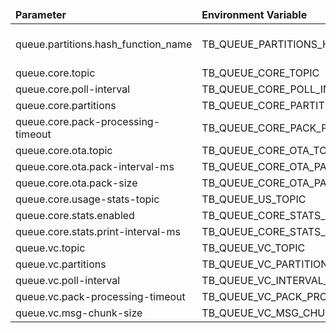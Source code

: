 <table>
  <thead>
      <tr>
          <td style="width: 25%"><b>Parameter</b></td><td style="width: 30%"><b>Environment Variable</b></td><td style="width: 15%"><b>Default Value</b></td><td style="width: 30%"><b>Description</b></td>
      </tr>
  </thead>
  <tbody>
      <tr>
          <td>queue.partitions.hash_function_name</td>
          <td>TB_QUEUE_PARTITIONS_HASH_FUNCTION_NAME</td>
          <td>murmur3_128</td>
          <td>murmur3_32, murmur3_128 or sha256</td>
      </tr>
      <tr>
          <td>queue.core.topic</td>
          <td>TB_QUEUE_CORE_TOPIC</td>
          <td>tb_core</td>
          <td></td>
      </tr>
      <tr>
          <td>queue.core.poll-interval</td>
          <td>TB_QUEUE_CORE_POLL_INTERVAL_MS</td>
          <td>25</td>
          <td></td>
      </tr>
      <tr>
          <td>queue.core.partitions</td>
          <td>TB_QUEUE_CORE_PARTITIONS</td>
          <td>10</td>
          <td></td>
      </tr>
      <tr>
          <td>queue.core.pack-processing-timeout</td>
          <td>TB_QUEUE_CORE_PACK_PROCESSING_TIMEOUT_MS</td>
          <td>2000</td>
          <td></td>
      </tr>
      <tr>
          <td>queue.core.ota.topic</td>
          <td>TB_QUEUE_CORE_OTA_TOPIC</td>
          <td>tb_ota_package</td>
          <td></td>
      </tr>
      <tr>
          <td>queue.core.ota.pack-interval-ms</td>
          <td>TB_QUEUE_CORE_OTA_PACK_INTERVAL_MS</td>
          <td>60000</td>
          <td></td>
      </tr>
      <tr>
          <td>queue.core.ota.pack-size</td>
          <td>TB_QUEUE_CORE_OTA_PACK_SIZE</td>
          <td>100</td>
          <td></td>
      </tr>
      <tr>
          <td>queue.core.usage-stats-topic</td>
          <td>TB_QUEUE_US_TOPIC</td>
          <td>tb_usage_stats</td>
          <td></td>
      </tr>
      <tr>
          <td>queue.core.stats.enabled</td>
          <td>TB_QUEUE_CORE_STATS_ENABLED</td>
          <td>true</td>
          <td></td>
      </tr>
      <tr>
          <td>queue.core.stats.print-interval-ms</td>
          <td>TB_QUEUE_CORE_STATS_PRINT_INTERVAL_MS</td>
          <td>60000</td>
          <td></td>
      </tr>
      <tr>
          <td>queue.vc.topic</td>
          <td>TB_QUEUE_VC_TOPIC</td>
          <td>tb_version_control</td>
          <td></td>
      </tr>
      <tr>
          <td>queue.vc.partitions</td>
          <td>TB_QUEUE_VC_PARTITIONS</td>
          <td>10</td>
          <td></td>
      </tr>
      <tr>
          <td>queue.vc.poll-interval</td>
          <td>TB_QUEUE_VC_INTERVAL_MS</td>
          <td>25</td>
          <td></td>
      </tr>
      <tr>
          <td>queue.vc.pack-processing-timeout</td>
          <td>TB_QUEUE_VC_PACK_PROCESSING_TIMEOUT_MS</td>
          <td>60000</td>
          <td></td>
      </tr>
      <tr>
          <td>queue.vc.msg-chunk-size</td>
          <td>TB_QUEUE_VC_MSG_CHUNK_SIZE</td>
          <td>250000</td>
          <td></td>
      </tr>
  </tbody>
</table>
